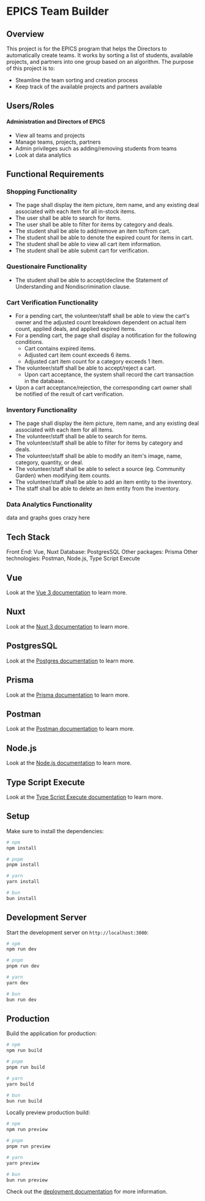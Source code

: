 # EPICS Team Builder 

## Overview

This project is for the EPICS program that helps the Directors to automatically create teams. 
It works by sorting a list of students, available projects, and partners into one group based on an algorithm.
The purpose of this project is to:

- Steamline the team sorting and creation process
- Keep track of the available projects and partners available

## Users/Roles

#### Administration and Directors of EPICS

- View all teams and projects
- Manage teams, projects, partners
- Admin privileges such as adding/removing students from teams
- Look at data analytics


## Functional Requirements

### Shopping Functionality

- The page shall display the item picture, item name, and any existing deal associated with each item for all in-stock items.
- The user shall be able to search for items.
- The user shall be able to filter for items by category and deals.
- The student shall be able to add/remove an item to/from cart.
- The student shall be able to denote the expired count for items in cart.
- The student shall be able to view all cart item information.
- The student shall be able submit cart for verification.

### Questionaire Functionality

- The student shall be able to accept/decline the Statement of Understanding and Nondiscrimination clause.

### Cart Verification Functionality

- For a pending cart, the volunteer/staff shall be able to view the cart's owner and the adjusted count breakdown dependent on actual item count, applied deals, and applied expired items.
- For a pending cart, the page shall display a notification for the following conditions.
  - Cart contains expired items.
  - Adjusted cart item count exceeds 6 items.
  - Adjusted cart item count for a category exceeds 1 item.
- The volunteer/staff shall be able to accept/reject a cart.
  - Upon cart acceptance, the system shall record the cart transaction in the database.
- Upon a cart acceptance/rejection, the corresponding cart owner shall be notified of the result of cart verification.

### Inventory Functionality

- The page shall display the item picture, item name, and any existing deal associated with each item for all items.
- The volunteer/staff shall be able to search for items.
- The volunteer/staff shall be able to filter for items by category and deals.
- The volunteer/staff shall be able to modify an item's image, name, category, quantity, or deal.
- The volunteer/staff shall be able to select a source (eg. Community Garden) when modifying item counts.
- The volunteer/staff shall be able to add an item entity to the inventory.
- The staff shall be able to delete an item entity from the inventory.

### Data Analytics Functionality

data and graphs goes crazy here


## Tech Stack

Front End: Vue, Nuxt
Database: PostgresSQL
Other packages: Prisma
Other technologies: Postman, Node.js, Type Script Execute

## Vue

Look at the [Vue 3 documentation](https://vuejs.org/guide/introduction.html) to learn more.

## Nuxt

Look at the [Nuxt 3 documentation](https://nuxt.com/docs/getting-started/introduction) to learn more.

## PostgresSQL

Look at the [Postgres documentation](https://www.postgresql.org/docs/) to learn more.

## Prisma

Look at the [Prisma documentation](https://www.prisma.io/docs) to learn more.

## Postman

Look at the [Postman documentation](https://learning.postman.com/docs/introduction/overview/) to learn more.

## Node.js

Look at the [Node.js documentation](https://nodejs.org/docs/latest/api/) to learn more.

## Type Script Execute

Look at the [Type Script Execute documentation](https://tsx.is/getting-started) to learn more.

## Setup

Make sure to install the dependencies:

```bash
# npm
npm install

# pnpm
pnpm install

# yarn
yarn install

# bun
bun install
```

## Development Server

Start the development server on `http://localhost:3000`:

```bash
# npm
npm run dev

# pnpm
pnpm run dev

# yarn
yarn dev

# bun
bun run dev
```

## Production

Build the application for production:

```bash
# npm
npm run build

# pnpm
pnpm run build

# yarn
yarn build

# bun
bun run build
```

Locally preview production build:

```bash
# npm
npm run preview

# pnpm
pnpm run preview

# yarn
yarn preview

# bun
bun run preview
```

Check out the [deployment documentation](https://nuxt.com/docs/getting-started/deployment) for more information.
